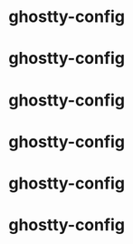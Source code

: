 # ghostty-config
# ghostty-config
# ghostty-config
# ghostty-config
# ghostty-config
# ghostty-config
